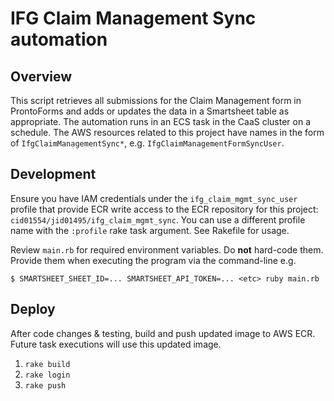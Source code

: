 # IFG Claim Management Sync automation

## Overview

This script retrieves all submissions for the Claim Management form in
ProntoForms and adds or updates the data in a Smartsheet table as
appropriate. The automation runs in an ECS task in the CaaS cluster
on a schedule. The AWS resources related to this project have names in the
form of `IfgClaimManagementSync*`, e.g. `IfgClaimManagementFormSyncUser`.

## Development

Ensure you have IAM credentials under the `ifg_claim_mgmt_sync_user`
profile that provide ECR write access to the ECR repository for this project:
`cid01554/jid01495/ifg_claim_mgmt_sync`. You can use a different profile name
with the `:profile` rake task argument. See Rakefile for usage.

Review `main.rb` for required environment variables. Do __not__ hard-code
them. Provide them when executing the program via the command-line e.g.

```
$ SMARTSHEET_SHEET_ID=... SMARTSHEET_API_TOKEN=... <etc> ruby main.rb
```

## Deploy

After code changes & testing, build and push updated image to AWS ECR. Future
task executions will use this updated image.

1. `rake build`
2. `rake login`
3. `rake push`
